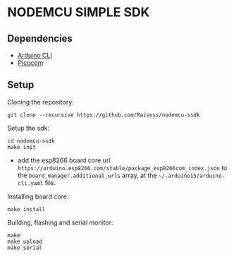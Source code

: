 # NODEMCU SIMPLE SDK

## Dependencies

- [Arduino CLI](https://github.com/arduino/arduino-cli)
- [Picocom](https://github.com/npat-efault/picocom)

## Setup

Cloning the repository:

```shell
git clone --recursive https://github.com/Raisess/nodemcu-ssdk
```

Setup the sdk:

```shell
cd nodemcu-ssdk
make init
```

- add the esp8266 board core url `https://arduino.esp8266.com/stable/package_esp8266com_index.json`
to the `board_manager.additional_urls` array, at the `~/.arduino15/arduino-cli.yaml` file.

Installing board core:

```shell
make install
```

Building, flashing and serial monitor:

```shell
make
make upload
make serial
```
